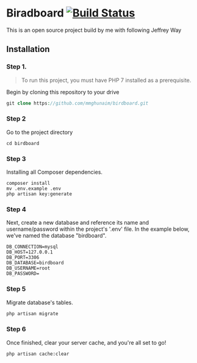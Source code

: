 # Biradboard [![Build Status](https://travis-ci.com/mmghunaim/birdboard.svg?branch=master)](https://travis-ci.com/mmghunaim/birdboard)

This is an open source project build by me with following Jeffrey Way

## Installation

### Step 1.

> To run this project, you must have PHP 7 installed as a prerequisite.

Begin by cloning this repository to your drive

```php
git clone https://github.com/mmghunaim/birdboard.git
```
### Step 2
Go to the project directory
```xpath
cd birdboard
```
### Step 3
Installing all Composer dependencies.
```
composer install
mv .env.example .env
php artisan key:generate
```

### Step 4

Next, create a new database and reference its name and username/password within the project's '.env' file. In the example below, we've named the database "birdboard".
```dotenv
DB_CONNECTION=mysql
DB_HOST=127.0.0.1
DB_PORT=3306
DB_DATABASE=birdboard
DB_USERNAME=root
DB_PASSWORD=
```
### Step 5
Migrate database's tables.
```php
php artisan migrate
```
### Step 6
Once finished, clear your server cache, and you're all set to go!
```$xslt
php artisan cache:clear
```

